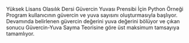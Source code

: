 Yüksek Lisans Olasılık Dersi Güvercin Yuvası Prensibi İçin Python Örneği
Program kullanıcının güvercin ve yuva sayısını oluşturmasıyla başlıyor. 
Devamında belirlenen güvercin değerini yuva değerini bölüyor ve çıkan sonucu Güvercin-Yuva Sayma Teorisine göre üst maksimum tamsayıya tamamlıyor. 
